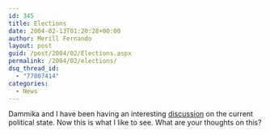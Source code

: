 ```yaml
---
id: 345
title: Elections
date: 2004-02-13T01:20:28+00:00
author: Merill Fernando
layout: post
guid: /post/2004/02/Elections.aspx
permalink: /2004/02/elections/
dsq_thread_id:
  - "77807414"
categories:
  - News
---
```

<body xmlns="http://www.w3.org/1999/xhtml">
    <div class="Section1">
        <p class="MsoNormal">
            Dammika and I have been having an interesting <a href="http://www.merill.net/commentview.aspx/4a7f4241-a161-4353-b764-63c8f3062c42">discussion</a> on
            the current political state. Now this is what I like to see. What are your thoughts
            on this?
        </p>
    </div>
</body>